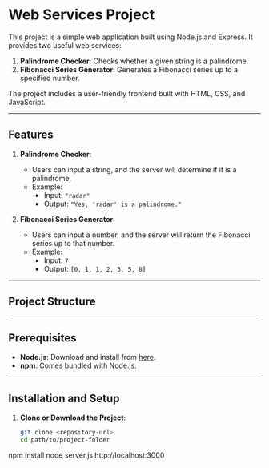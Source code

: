 # Web Services Project

This project is a simple web application built using Node.js and Express. It provides two useful web services:
1. **Palindrome Checker**: Checks whether a given string is a palindrome.
2. **Fibonacci Series Generator**: Generates a Fibonacci series up to a specified number.

The project includes a user-friendly frontend built with HTML, CSS, and JavaScript.

---

## Features

1. **Palindrome Checker**:
   - Users can input a string, and the server will determine if it is a palindrome.
   - Example:
     - Input: `"radar"`
     - Output: `"Yes, 'radar' is a palindrome."`

2. **Fibonacci Series Generator**:
   - Users can input a number, and the server will return the Fibonacci series up to that number.
   - Example:
     - Input: `7`
     - Output: `[0, 1, 1, 2, 3, 5, 8]`

---

## Project Structure


---

## Prerequisites

- **Node.js**: Download and install from [here](https://nodejs.org/).
- **npm**: Comes bundled with Node.js.

---

## Installation and Setup

1. **Clone or Download the Project**:
   ```bash
   git clone <repository-url>
   cd path/to/project-folder
npm install
node server.js
http://localhost:3000
